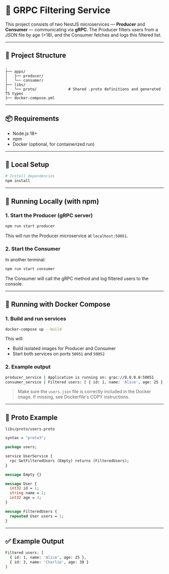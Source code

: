 # 🐳 GRPC Filtering Service

This project consists of two NestJS microservices — **Producer** and **Consumer** — communicating via **gRPC**.
The Producer filters users from a JSON file by age (>18), and the Consumer fetches and logs this filtered list.

---

## 🧱 Project Structure

```
.
├── apps/
│   ├── producer/
│   └── consumer/
├── libs/
│   └── proto/              # Shared .proto definitions and generated TS types
├── docker-compose.yml
```

---

## 📦 Requirements

* Node.js 18+
* npm
* Docker (optional, for containerized run)

---

## 📁 Local Setup

```bash
# Install dependencies
npm install
```

---

## 🚀 Running Locally (with npm)

### 1. Start the Producer (gRPC server)

```bash
npm run start producer
```

This will run the Producer microservice at `localhost:50051`.

### 2. Start the Consumer

In another terminal:

```bash
npm run start consumer
```

The Consumer will call the gRPC method and log filtered users to the console.

---

## 🐋 Running with Docker Compose

### 1. Build and run services

```bash
docker-compose up --build
```

This will:

* Build isolated images for Producer and Consumer
* Start both services on ports `50051` and `50052`

### 2. Example output

```bash
producer_service | Application is running on: grpc://0.0.0.0:50051
consumer_service | Filtered users: [ { id: 1, name: 'Alice', age: 25 }, { id: 3, name: 'Charlie', age: 30 } ]
```

> Make sure the `users.json` file is correctly included in the Docker image. If missing, see Dockerfile's COPY instructions.

---

## 📄 Proto Example

`libs/proto/users.proto`

```proto
syntax = "proto3";

package users;

service UserService {
  rpc GetFilteredUsers (Empty) returns (FilteredUsers);
}

message Empty {}

message User {
  int32 id = 1;
  string name = 2;
  int32 age = 3;
}

message FilteredUsers {
  repeated User users = 1;
}
```

---

## ✅ Example Output

```bash
Filtered users: [
  { id: 1, name: 'Alice', age: 25 },
  { id: 3, name: 'Charlie', age: 30 }
]
```
